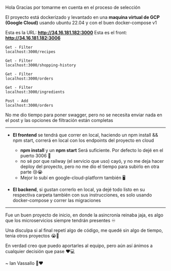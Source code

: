 Hola Gracias por tomarme en cuenta en el proceso de selección

El proyecto está dockerizado y levantado en una **maquina virtual de GCP (Google Cloud)** usando ubuntu 22.04 y con el buen docker-compose v1

Esta es la URL: **http://34.16.181.182:3000** 
Esta es el front: **http://34.16.181.182:3006** 

```
Get - Filter
localhost:3000/recipes

Get - Filter
localhost:3000/shopping-history

Get - Filter
localhost:3000/orders

Get - Filter
localhost:3000/ingredients

Post - Add
localhost:3000/orders
```
No me dio tiempo para poner swagger, pero no se necesita enviar nada en el post y las opciones de filtración están completas

-------------
+ **El frontend** se tendrá que correr en local, haciendo un npm install && npm start, correrá en local con los endpoints del proyecto en cloud
  + **npm install** y un **npm start** Será suficiente. Por defecto lo dejé en el puerto 3006 💚    
  + no sé por que railway (el servicio que uso) cayó, y no me deja hacer deploy del proyecto, pero no me dio el tiempo para subirlo en otra parte 😢😭
  + Mejor lo subí en google-cloud-platform también 🖥️

+ **El backend**, si gustan correrlo en local, ya dejé todo listo en su respectiva carpeta también con sus instrucciones, es solo usando docker-compose y correr las migraciones
------------

Fue un buen proyecto de inicio, en donde la asincronía reinaba jaja, es algo que los microservicios siempre tendrán presentes ♾️

Una disculpa si al final repetí algo de código, me quedé sin algo de tiempo, tenia otros proyectos 😭🙈


En verdad creo que puedo aportarles al equipo, pero aún así ánimos a cualquier decisión que pase ❤️💻

~ Ian Vassallo 💪❤️
